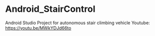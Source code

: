 # Android_StairControl
Android Studio Project for autonomous stair climbing vehicle
Youtube: https://youtu.be/MWkYDJd66to
